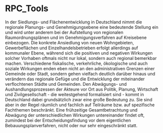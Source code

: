 RPC_Tools
=========

In der Siedlungs- und Flächenentwicklung in Deutschland nimmt die regionale Planungs- und Genehmigungsebene eine bedeutende Stellung ein und wird unter anderem bei der Aufstellung von regionalen Raumordnungsplänen und im Genehmigungsverfahren auf Kreisebene einbezogen. Die konkrete Ansiedlung von neuen Wohngebieten, Gewerbeflächen und Einzelhandelsbetrieben erfolgt allerdings auf kommunaler Ebene, während sich die positiven und negativen Wirkungen solcher Vorhaben oftmals nicht nur lokal, sondern auch regional bemerkbar machen. Verschiedene fiskalische, verkehrliche, ökologische und auch soziale Wirkungen enden eben nicht an den administrativen Grenzen einer Gemeinde oder Stadt, sondern gehen vielfach deutlich darüber hinaus und verändern das regionale Gefüge und die Entwicklung der miteinander verflochtenen Städte und Gemeinden.
Den Abwägungs- und Aushandlungsprozessen der Akteure vor Ort aus Politik, Planung, Wirtschaft und Zivilgesellschaft - die weitestgehend formalisiert sind - kommt in Deutschland dabei grundsätzlich zwar eine große Bedeutung zu. Sie sind aber in der Regel räumlich und fachlich auf Teilräume bzw. auf spezifische Fachthemen beschränkt. Eine frühzeitige Gesamtbetrachtung und Abwägung der unterschiedlichen Wirkungen untereinander findet oft, zumindest bei der Entscheidungsfindung vor dem eigentlichen Bebauungsplanverfahren, nicht oder nur sehr eingeschränkt statt.
